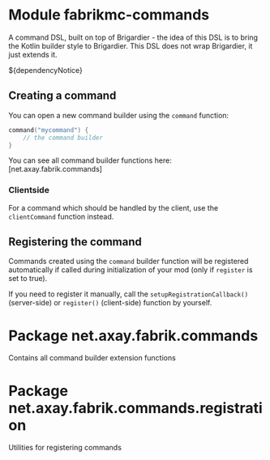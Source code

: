 # Module fabrikmc-commands

A command DSL, built on top of Brigardier - the idea of this DSL is to bring the Kotlin builder style to Brigardier.
This DSL does not wrap Brigardier, it just extends it.

${dependencyNotice}

## Creating a command

You can open a new command builder using the `command` function:

```kt
command("mycommand") {
    // the command builder
}
```

You can see all command builder functions here: [net.axay.fabrik.commands]

### Clientside

For a command which should be handled by the client, use the `clientCommand` function instead.

## Registering the command

Commands created using the `command` builder function will be registered automatically if called during initialization of your
mod (only if `register` is set to true).

If you need to register it manually, call the `setupRegistrationCallback()` (server-side) or `register()` (client-side)
function by yourself.

# Package net.axay.fabrik.commands

Contains all command builder extension functions

# Package net.axay.fabrik.commands.registration

Utilities for registering commands
